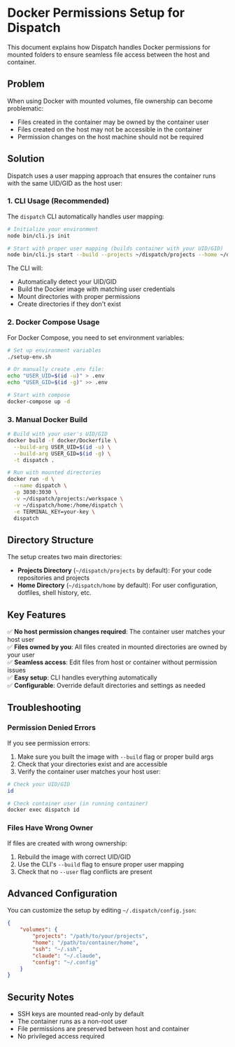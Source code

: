 # Docker Permissions Setup for Dispatch

This document explains how Dispatch handles Docker permissions for mounted folders to ensure seamless file access between the host and container.

## Problem

When using Docker with mounted volumes, file ownership can become problematic:

- Files created in the container may be owned by the container user
- Files created on the host may not be accessible in the container
- Permission changes on the host machine should not be required

## Solution

Dispatch uses a user mapping approach that ensures the container runs with the same UID/GID as the host user:

### 1. CLI Usage (Recommended)

The `dispatch` CLI automatically handles user mapping:

```bash
# Initialize your environment
node bin/cli.js init

# Start with proper user mapping (builds container with your UID/GID)
node bin/cli.js start --build --projects ~/dispatch/projects --home ~/dispatch/home
```

The CLI will:

- Automatically detect your UID/GID
- Build the Docker image with matching user credentials
- Mount directories with proper permissions
- Create directories if they don't exist

### 2. Docker Compose Usage

For Docker Compose, you need to set environment variables:

```bash
# Set up environment variables
./setup-env.sh

# Or manually create .env file:
echo "USER_UID=$(id -u)" > .env
echo "USER_GID=$(id -g)" >> .env

# Start with compose
docker-compose up -d
```

### 3. Manual Docker Build

```bash
# Build with your user's UID/GID
docker build -f docker/Dockerfile \
  --build-arg USER_UID=$(id -u) \
  --build-arg USER_GID=$(id -g) \
  -t dispatch .

# Run with mounted directories
docker run -d \
  --name dispatch \
  -p 3030:3030 \
  -v ~/dispatch/projects:/workspace \
  -v ~/dispatch/home:/home/dispatch \
  -e TERMINAL_KEY=your-key \
  dispatch
```

## Directory Structure

The setup creates two main directories:

- **Projects Directory** (`~/dispatch/projects` by default): For your code repositories and projects
- **Home Directory** (`~/dispatch/home` by default): For user configuration, dotfiles, shell history, etc.

## Key Features

✅ **No host permission changes required**: The container user matches your host user  
✅ **Files owned by you**: All files created in mounted directories are owned by your user  
✅ **Seamless access**: Edit files from host or container without permission issues  
✅ **Easy setup**: CLI handles everything automatically  
✅ **Configurable**: Override default directories and settings as needed

## Troubleshooting

### Permission Denied Errors

If you see permission errors:

1. Make sure you built the image with `--build` flag or proper build args
2. Check that your directories exist and are accessible
3. Verify the container user matches your host user:

```bash
# Check your UID/GID
id

# Check container user (in running container)
docker exec dispatch id
```

### Files Have Wrong Owner

If files are created with wrong ownership:

1. Rebuild the image with correct UID/GID
2. Use the CLI's `--build` flag to ensure proper user mapping
3. Check that no `--user` flag conflicts are present

## Advanced Configuration

You can customize the setup by editing `~/.dispatch/config.json`:

```json
{
	"volumes": {
		"projects": "/path/to/your/projects",
		"home": "/path/to/container/home",
		"ssh": "~/.ssh",
		"claude": "~/.claude",
		"config": "~/.config"
	}
}
```

## Security Notes

- SSH keys are mounted read-only by default
- The container runs as a non-root user
- File permissions are preserved between host and container
- No privileged access required
